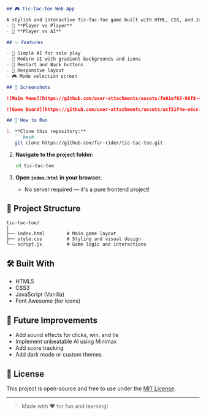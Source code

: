 
```markdown
## 🎮 Tic-Tac-Toe Web App

A stylish and interactive Tic-Tac-Toe game built with HTML, CSS, and JavaScript — featuring two gameplay modes:
- 👥 **Player vs Player**
- 🤖 **Player vs AI**

## ✨ Features

- 🧠 Simple AI for solo play
- 🎨 Modern UI with gradient backgrounds and icons
- 🔄 Restart and Back buttons
- 📱 Responsive layout
- 🎮 Mode selection screen

## 📸 Screenshots

![Main Menu](https://github.com/user-attachments/assets/fe01ef65-96f8-4c19-abdd-af1d90440f2b)

![Game Board](https://github.com/user-attachments/assets/acf51f4e-e6cc-4ba8-8796-9bbf9d5ccf34)

## 🚀 How to Run

1. **Clone this repository:**
   ```bash
   git clone https://github.com/far-rider/tic-tac-toe.git
   ```

2. **Navigate to the project folder:**
   ```bash
   cd tic-tac-toe
   ```

3. **Open `index.html` in your browser.**
   - No server required — it's a pure frontend project!

## 📁 Project Structure

```
tic-tac-toe/
│
├── index.html        # Main game layout
├── style.css         # Styling and visual design
└── script.js         # Game logic and interactions
```

## 🛠️ Built With

- HTML5
- CSS3
- JavaScript (Vanilla)
- Font Awesome (for icons)

## 🔧 Future Improvements

- Add sound effects for clicks, win, and tie
- Implement unbeatable AI using Minimax
- Add score tracking
- Add dark mode or custom themes

## 📄 License

This project is open-source and free to use under the [MIT License](LICENSE).

---

> Made with ❤️ for fun and learning!
```
